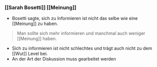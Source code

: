 ### [[Sarah Bosetti]] [[Meinung]] 
- Bosetti sagte, sich zu Informieren ist nicht das selbe wie eine [[Meinung]] zu haben. 
> 	Man sollte sich mehr informieren und manchmal auch weniger [[Meinung]] haben.
- Sich zu informieren ist nicht schlechtes und trägt auch nicht zu dem [[Wut]] Level bei.
- An der Art der Diskussion muss gearbeitet werden


